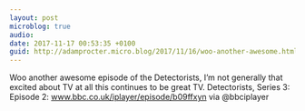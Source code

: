 ```yaml
---
layout: post
microblog: true
audio: 
date: 2017-11-17 00:53:35 +0100
guid: http://adamprocter.micro.blog/2017/11/16/woo-another-awesome.html
---
```

Woo another awesome episode of the Detectorists, I’m not generally that excited about TV at all this continues to be great TV. Detectorists, Series 3: Episode 2: www.bbc.co.uk/iplayer/episode/b09ffxyn via @bbciplayer

